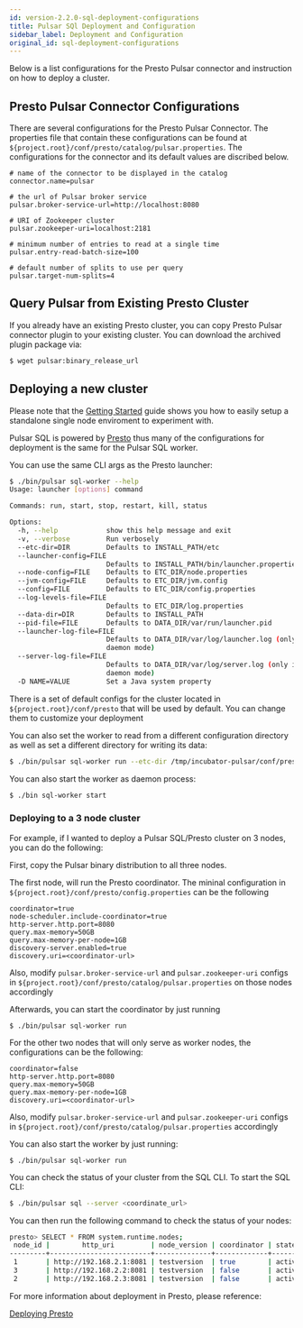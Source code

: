 ```yaml
---
id: version-2.2.0-sql-deployment-configurations
title: Pulsar SQl Deployment and Configuration
sidebar_label: Deployment and Configuration
original_id: sql-deployment-configurations
---
```


Below is a list configurations for the Presto Pulsar connector and instruction on how to deploy a cluster.

## Presto Pulsar Connector Configurations
There are several configurations for the Presto Pulsar Connector.  The properties file that contain these configurations can be found at ```${project.root}/conf/presto/catalog/pulsar.properties```.
The configurations for the connector and its default values are discribed below.

```properties
# name of the connector to be displayed in the catalog
connector.name=pulsar

# the url of Pulsar broker service
pulsar.broker-service-url=http://localhost:8080

# URI of Zookeeper cluster
pulsar.zookeeper-uri=localhost:2181

# minimum number of entries to read at a single time
pulsar.entry-read-batch-size=100

# default number of splits to use per query
pulsar.target-num-splits=4
```

## Query Pulsar from Existing Presto Cluster

If you already have an existing Presto cluster, you can copy Presto Pulsar connector plugin to your existing cluster.  You can download the archived plugin package via:

```bash
$ wget pulsar:binary_release_url
```

## Deploying a new cluster

Please note that the [Getting Started](sql-getting-started.md) guide shows you how to easily setup a standalone single node enviroment to experiment with.

Pulsar SQL is powered by [Presto](https://prestodb.io) thus many of the configurations for deployment is the same for the Pulsar SQL worker.

You can use the same CLI args as the Presto launcher:

```bash
$ ./bin/pulsar sql-worker --help
Usage: launcher [options] command

Commands: run, start, stop, restart, kill, status

Options:
  -h, --help            show this help message and exit
  -v, --verbose         Run verbosely
  --etc-dir=DIR         Defaults to INSTALL_PATH/etc
  --launcher-config=FILE
                        Defaults to INSTALL_PATH/bin/launcher.properties
  --node-config=FILE    Defaults to ETC_DIR/node.properties
  --jvm-config=FILE     Defaults to ETC_DIR/jvm.config
  --config=FILE         Defaults to ETC_DIR/config.properties
  --log-levels-file=FILE
                        Defaults to ETC_DIR/log.properties
  --data-dir=DIR        Defaults to INSTALL_PATH
  --pid-file=FILE       Defaults to DATA_DIR/var/run/launcher.pid
  --launcher-log-file=FILE
                        Defaults to DATA_DIR/var/log/launcher.log (only in
                        daemon mode)
  --server-log-file=FILE
                        Defaults to DATA_DIR/var/log/server.log (only in
                        daemon mode)
  -D NAME=VALUE         Set a Java system property

```

There is a set of default configs for the cluster located in ```${project.root}/conf/presto``` that will be used by default.  You can change them to customize your deployment

You can also set the worker to read from a different configuration directory as well as set a different directory for writing its data:

```bash
$ ./bin/pulsar sql-worker run --etc-dir /tmp/incubator-pulsar/conf/presto --data-dir /tmp/presto-1
```

You can also start the worker as daemon process:

```bash
$ ./bin sql-worker start
```

### Deploying to a 3 node cluster

For example, if I wanted to deploy a Pulsar SQL/Presto cluster on 3 nodes, you can do the following:

First, copy the Pulsar binary distribution to all three nodes.

The first node, will run the Presto coordinator.  The mininal configuration in ```${project.root}/conf/presto/config.properties``` can be the following

```properties
coordinator=true
node-scheduler.include-coordinator=true
http-server.http.port=8080
query.max-memory=50GB
query.max-memory-per-node=1GB
discovery-server.enabled=true
discovery.uri=<coordinator-url>
```

Also, modify ```pulsar.broker-service-url``` and  ```pulsar.zookeeper-uri``` configs in ```${project.root}/conf/presto/catalog/pulsar.properties``` on those nodes accordingly

Afterwards, you can start the coordinator by just running

```$ ./bin/pulsar sql-worker run```

For the other two nodes that will only serve as worker nodes, the configurations can be the following:

```properties
coordinator=false
http-server.http.port=8080
query.max-memory=50GB
query.max-memory-per-node=1GB
discovery.uri=<coordinator-url>

```

Also, modify ```pulsar.broker-service-url``` and  ```pulsar.zookeeper-uri``` configs in ```${project.root}/conf/presto/catalog/pulsar.properties``` accordingly

You can also start the worker by just running:

```$ ./bin/pulsar sql-worker run```

You can check the status of your cluster from the SQL CLI.  To start the SQL CLI:

```bash
$ ./bin/pulsar sql --server <coordinate_url>

```

You can then run the following command to check the status of your nodes:

```bash
presto> SELECT * FROM system.runtime.nodes;
 node_id |        http_uri         | node_version | coordinator | state  
---------+-------------------------+--------------+-------------+--------
 1       | http://192.168.2.1:8081 | testversion  | true        | active 
 3       | http://192.168.2.2:8081 | testversion  | false       | active 
 2       | http://192.168.2.3:8081 | testversion  | false       | active 
```


For more information about deployment in Presto, please reference:

[Deploying Presto](https://prestodb.io/docs/current/installation/deployment.html)

